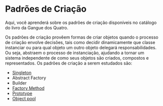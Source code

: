 # Padrões de Criação
Aqui, você aprenderá sobre os padrões de criação disponíveis no catálogo do livro da Gangue dos Quatro. 

Os padrões de criação provêem formas de criar objetos quando o processo de criação envolve decisões, tais como decidir dinamicamente que classe instanciar ou para qual objeto um outro objeto delegará responsabilidades. Ou seja, abstraem o processo de instanciação, ajudando a tornar um sistema independente de como seus objetos são criados, compostos e representados.
Os padrões de criação a serem estudados são:
* [Singleton](https://github.com/mvscti/GTI04043-PADROES-DE-PROJETOS-DE-SOFTWARE/tree/main/padroes/criacao/singleton)
* Abstract Factory
* Builder
* [Factory Method](https://github.com/mvscti/GTI04043-PADROES-DE-PROJETOS-DE-SOFTWARE/tree/main/padroes/criacao/factorymethod)
* [Prototype](https://github.com/mvscti/GTI04043-PADROES-DE-PROJETOS-DE-SOFTWARE/tree/main/padroes/criacao/prototype)
* [Object pool](https://github.com/mvscti/GTI04043-PADROES-DE-PROJETOS-DE-SOFTWARE/tree/main/padroes/criacao/objectpool)
